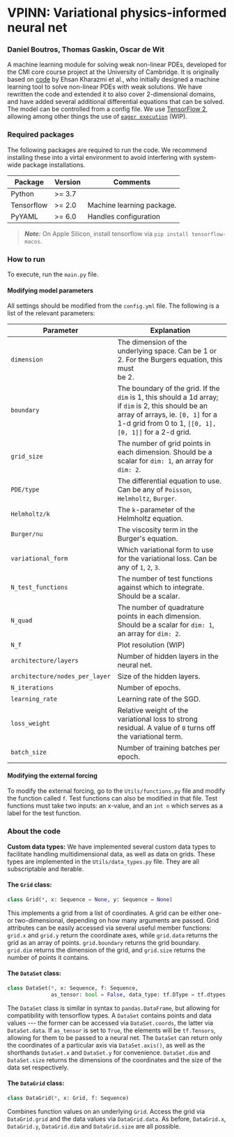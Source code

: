 # VPINN: Variational physics-informed neural net 
### Daniel Boutros, Thomas Gaskin, Oscar de Wit

A machine learning module for solving weak non-linear PDEs, developed for the CMI
core course project at the University of Cambridge. It is originally based on [code](https://github.com/ehsankharazmi/hp-VPINNs) 
by Ehsan Kharazmi et al., who initially designed a machine learning tool to solve 
non-linear PDEs with weak solutions. We have rewritten the code and extended it to also cover 2-dimensional domains, 
and have added several additional differential equations that can be solved. The model can be controlled from a config file. 
We use [TensorFlow 2](https://www.tensorflow.org/guide), allowing among other things 
the use of [`eager execution`](https://www.tensorflow.org/guide/function) (WIP).


### Required packages

The following packages are required to run the code. We recommend installing these
into a virtal environment to avoid interfering with system-wide package installations.

| Package        | Version | Comments                   |
|----------------|---------|----------------------------|
| Python         | \>= 3.7 |                            |
| Tensorflow     | \>= 2.0 | Machine learning package.  |
| PyYAML         | \>= 6.0 | Handles configuration      |

> **_Note:_**  On Apple Silicon, install tensorflow via `pip install tensorflow-macos`.
> 
### How to run
To execute, run the `main.py` file.
#### Modifying model parameters
All settings should be modified from the `config.yml` file. The following is a list of the relevant parameters:

| Parameter                      | Explanation                                                                                                                                                                                                   |
|--------------------------------|---------------------------------------------------------------------------------------------------------------------------------------------------------------------------------------------------------------|
| `dimension`                    | The dimension of the underlying space. Can be 1 or 2. For the Burgers equation, this must <br/>be 2.                                                                                                          |
| `boundary`                     | The boundary of the grid. If the `dim` is 1, this should a 1d array; if `dim` is 2, this should be an array of arrays, ie. ```[0, 1]``` for a 1-d grid from 0 to 1, ```[[0, 1], [0, 1]]``` for a 2-d grid.    |
| `grid_size`                    | The number of grid points in each dimension. Should be a scalar for `dim: 1`, an array for `dim: 2`.                                                                                                          |
| `PDE/type`                     | The differential equation to use. Can be any of `Poisson`, `Helmholtz`, `Burger`.                                                                                                                             |
| `Helmholtz/k`                  | The `k`-parameter of the Helmholtz equation.                                                                                                                                                                  |
| `Burger/nu`                    | The viscosity term in the Burger's equation.                                                                                                                                                                  |
| `variational_form`             | Which variational form to use for the variational loss. Can be any of `1`, `2`, `3`.                                                                                                                          |
| `N_test_functions`             | The number of test functions against which to integrate. Should be a scalar.                                                                                                                                  |
| `N_quad`                       | The number of quadrature points in each dimension. Should be a scalar for `dim: 1`, an array for `dim: 2`.                                                                                                    |
| `N_f`                          | Plot resolution (WIP)                                                                                                                                                                                         |
| `architecture/layers`          | Number of hidden layers in the neural net.                                                                                                                                                                    |
| `architecture/nodes_per_layer` | Size of the hidden layers.                                                                                                                                                                                    |
| `N_iterations`                 | Number of epochs.                                                                                                                                                                                             |
| `learning_rate`                | Learning rate of the SGD.                                                                                                                                                                                     |
| `loss_weight`                  | Relative weight of the variational loss to strong residual. A value of `0` turns off the variational term.                                                                                                    |
| `batch_size`                   | Number of training batches per epoch.                                                                                                                                                                         |

#### Modifying the external forcing
To modify the external forcing, go to the `Utils/functions.py` file and modify the function called `f`. Test functions can also 
be modified in that file. Test functions must take two inputs: an x-value, and an `int n` which serves as 
a label for the test function.

### About the code

**Custom data types:** We have implemented several custom data types to facilitate handling
multidimensional data, as well as data on grids. These types are implemented in the `Utils/data_types.py`
file. They are all subscriptable and iterable.

#### The `Grid` class:
```python
class Grid(*, x: Sequence = None, y: Sequence = None)
```
This implements a grid from a list of coordinates. A grid can be either one- or two-dimensional, 
depending on how many arguments are passed. Grid attributes can be easily accessed via several useful
member functions: ```grid.x``` and ```grid.y``` return the coordinate axes, while ```grid.data```
returns the grid as an array of points. ```grid.boundary``` returns the grid boundary. ```grid.dim``` returns the 
dimension of the grid, and ```grid.size``` returns the number of points it contains.

#### The `DataSet` class:
```python
class DataSet(*, x: Sequence, f: Sequence,
              as_tensor: bool = False, data_type: tf.DType = tf.dtypes.float64)
```
The `DataSet` class is similar in syntax to `pandas.DataFrame`, but allowing for compatibility with 
tensorflow types. A `DataSet` contains points and data values --- the former can be accessed via 
`DataSet.coords`, the latter via `DataSet.data`. If `as_tensor` is set to `True`, the elements will be 
`tf.Tensors`, allowing for them to be passed to a neural net. The `DataSet` can return only the coordinates of 
a particular axis via `DataSet.axis()`, as well as the shorthands `DataSet.x` and `DataSet.y` for convenience.
`DataSet.dim` and `DataSet.size` returns the dimensions of the coordinates and the size of the data set respectively.

#### The `DataGrid` class:
```python
class DataGrid(*, x: Grid, f: Sequence)
```
Combines function values on an underlying `Grid`. Access the grid via `DataGrid.grid` and the data values via 
`DataGrid.data`. As before, `DataGrid.x`, `DataGrid.y`, `DataGrid.dim` and `DataGrid.size` are all possible.